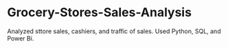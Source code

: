 # Grocery-Stores-Sales-Analysis

Analyzed sttore sales, cashiers, and traffic of sales. Used Python, SQL, and Power Bi.

